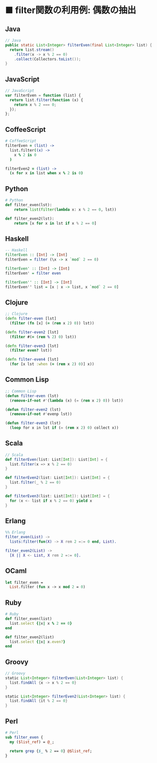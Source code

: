 ■ filter関数の利用例: 偶数の抽出
==============================
## Java
```java
// Java
public static List<Integer> filterEven(final List<Integer> list) {
  return list.stream()
    .filter(x -> x % 2 == 0)
    .collect(Collectors.toList());
}
```


## JavaScript
```javascript
// JavaScript
var filterEven = function (list) {
  return list.filter(function (x) {
    return x % 2 === 0;
  });
};
```


## CoffeeScript
```coffeescript
# CoffeeScript
filterEven = (list) ->
  list.filter((x) ->
    x % 2 is 0
  )

filterEven2 = (list) ->
  (x for x in list when x % 2 is 0)
```


## Python
```python
# Python
def filter_even(lst):
    return list(filter(lambda x: x % 2 == 0, lst))

def filter_even2(lst):
    return [x for x in lst if x % 2 == 0]
```


## Haskell
```haskell
-- Haskell
filterEven :: [Int] -> [Int]
filterEven = filter (\x -> x `mod` 2 == 0)

filterEven' :: [Int] -> [Int]
filterEven' = filter even

filterEven'' :: [Int] -> [Int]
filterEven'' list = [x | x -> list, x `mod` 2 == 0]
```


## Clojure
```clojure
;; Clojure
(defn filter-even [lst]
  (filter (fn [x] (= (rem x 2) 0)) lst))

(defn filter-even2 [lst]
  (filter #(= (rem % 2) 0) lst))

(defn filter-even3 [lst]
  (filter even? lst))

(defn filter-even4 [lst]
  (for [x lst :when (= (rem x 2) 0)] x))
```


## Common Lisp
```lisp
;; Common Lisp
(defun filter-even (lst)
  (remove-if-not #'(lambda (x) (= (rem x 2) 0)) lst))

(defun filter-even2 (lst)
  (remove-if-not #'evenp lst))

(defun filter-even3 (lst)
  (loop for x in lst if (= (rem x 2) 0) collect x))
```


## Scala
```scala
// Scala
def filterEven(list: List[Int]): List[Int] = {
  list.filter(x => x % 2 == 0)
}

def filterEven2(list: List[Int]): List[Int] = {
  list.filter(_ % 2 == 0)
}

def filterEven3(list: List[Int]): List[Int] = {
  for (x <- list if x % 2 == 0) yield x
}
```


## Erlang
```erlang
%% Erlang
filter_even(List) ->
  lists:filter(fun(X) -> X rem 2 =:= 0 end, List).

filter_even2(List) ->
  [X || X <- List, X rem 2 =:= 0].
```


## OCaml
```ocaml
let filter_even =
  List.filter (fun x -> x mod 2 = 0)
```


## Ruby
```ruby
# Ruby
def filter_even(list)
  list.select {|x| x % 2 == 0}
end

def filter_even2(list)
  list.select {|x| x.even?}
end
```


## Groovy
```groovy
// Groovy
static List<Integer> filterEven(List<Integer> list) {
  list.findAll {x -> x % 2 == 0}
}

static List<Integer> filterEven2(List<Integer> list) {
  list.findAll {it % 2 == 0}
}
```


## Perl
```perl
# Perl
sub filter_even {
  my ($list_ref) = @_;

  return grep {$_ % 2 == 0} @$list_ref;
}
```
